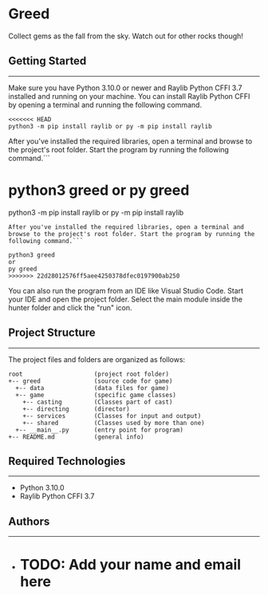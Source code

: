# Greed
Collect gems as the fall from the sky. Watch out for other rocks though!

## Getting Started
---
Make sure you have Python 3.10.0 or newer and Raylib Python CFFI 3.7 installed and running on your machine. You can install Raylib Python CFFI by opening a terminal and running the following command.
```
<<<<<<< HEAD
python3 -m pip install raylib or py -m pip install raylib
```
After you've installed the required libraries, open a terminal and browse to the project's root folder. Start the program by running the following command.```

python3 greed or py greed
=======
python3 -m pip install raylib
or
py -m pip install raylib
```
After you've installed the required libraries, open a terminal and browse to the project's root folder. Start the program by running the following command.```

python3 greed
or
py greed
>>>>>>> 22d28012576ff5aee4250378dfec0197900ab250
```
You can also run the program from an IDE like Visual Studio Code. Start your IDE and open the 
project folder. Select the main module inside the hunter folder and click the "run" icon.

## Project Structure
---
The project files and folders are organized as follows:
```
root                    (project root folder)
+-- greed               (source code for game)
  +-- data              (data files for game)
  +-- game              (specific game classes)
    +-- casting         (Classes part of cast)
    +-- directing       (director)
    +-- services        (Classes for input and output)
    +-- shared          (Classes used by more than one)
  +-- __main__.py       (entry point for program)
+-- README.md           (general info)
```

## Required Technologies
---
* Python 3.10.0
* Raylib Python CFFI 3.7

## Authors
---
* # TODO: Add your name and email here